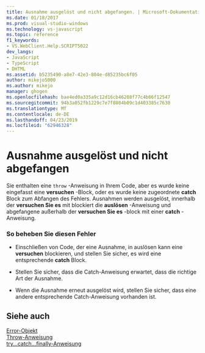 ```yaml
---
title: Ausnahme ausgelöst und nicht abgefangen. | Microsoft-Dokumentation
ms.date: 01/18/2017
ms.prod: visual-studio-windows
ms.technology: vs-javascript
ms.topic: reference
f1_keywords:
- VS.WebClient.Help.SCRIPT5022
dev_langs:
- JavaScript
- TypeScript
- DHTML
ms.assetid: b5235490-a8e7-42e3-804e-d85235bc6f05
author: mikejo5000
ms.author: mikejo
manager: ghogen
ms.openlocfilehash: bae4ed0a335a9c12d16cb46208f77c4b66f12547
ms.sourcegitcommit: 94b3a052fb1229c7e7f8804b09c1d403385c7630
ms.translationtype: MT
ms.contentlocale: de-DE
ms.lasthandoff: 04/23/2019
ms.locfileid: "62946328"
---
```

# <a name="exception-thrown-and-not-caught"></a>Ausnahme ausgelöst und nicht abgefangen
Sie enthalten eine `throw` -Anweisung in Ihrem Code, aber es wurde keine eingefasst eine **versuchen** -Block, oder es wurde keine zugeordnete **catch** Block zum Abfangen des Fehlers. Ausnahmen werden ausgelöst, innerhalb der **versuchen Sie es** mit blockiert die **auslösen** -Anweisung und abgefangene außerhalb der **versuchen Sie es** -block mit einer **catch** -Anweisung.  
  
### <a name="to-correct-this-error"></a>So beheben Sie diesen Fehler  
  
- Einschließen von Code, der eine Ausnahme, in auslösen kann eine **versuchen** blockieren, und stellen Sie sicher, es wird eine entsprechende **catch** Block.  
  
- Stellen Sie sicher, dass die Catch-Anweisung erwartet, dass die richtige Art der Ausnahme.  
  
- Wenn die Ausnahme erneut ausgelöst wird, stellen Sie sicher, dass eine andere entsprechende Catch-Anweisung vorhanden ist.  
  
## <a name="see-also"></a>Siehe auch  
 [Error-Objekt](../../javascript/reference/error-object-javascript.md)   
 [Throw-Anweisung](../../javascript/reference/throw-statement-javascript.md)   
 [try...catch...finally-Anweisung](../../javascript/reference/try-dot-dot-dot-catch-dot-dot-dot-finally-statement-javascript.md)